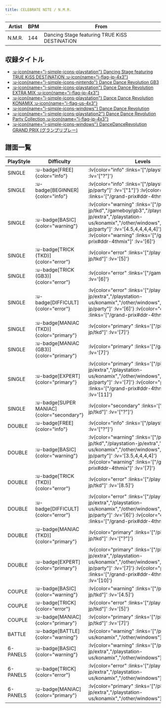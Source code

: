 ```yaml
---
title: CELEBRATE NITE / N.M.R.
---
```


|Artist|BPM|From|
|------|---|----|
|N.M.R.|144|Dancing Stage featuring TRUE KiSS DESTiNATiON|

## 収録タイトル

- [ :u-icon{name="i-simple-icons-playstation"} Dancing Stage featuring TRUE KiSS DESTiNATiON :u-icon{name="i-flag-jp-4x3"} ](/playstation-jp/tkd)
- [ :u-icon{name="i-simple-icons-nintendo"} Dance Dance Revolution GB3](/gameboy/gb3)
- [ :u-icon{name="i-simple-icons-playstation"} Dance Dance Revolution EXTRA MIX :u-icon{name="i-flag-jp-4x3"} ](/playstation-jp/extra)
- [ :u-icon{name="i-simple-icons-playstation"} Dance Dance Revolution KONAMIX :u-icon{name="i-flag-us-4x3"} ](/playstation-us/konamix)
- [ :u-icon{name="i-simple-icons-windows"} Dance Dance Revolution](/other/windows)
- [ :u-icon{name="i-simple-icons-playstation2"} Dance Dance Revolution Party Collection :u-icon{name="i-flag-jp-4x3"} ](/playstation2-jp/party)
- [ :u-icon{name="i-simple-icons-windows"} DanceDanceRevolution GRAND PRIX (グランプリプレー)](/grand-prix#ddr-4thmix)

## 譜面一覧

|PlayStyle|Difficulty|Levels|Notes|Movie|
|---------|----------|------|-----|-----|
|SINGLE| :u-badge[FREE]{color="info"} | :lv{color="info" :links='["/playstation-jp/tkd"]' :lv='["?"]'} |81/0||
|SINGLE| :u-badge[BEGINNER]{color="info"} | :lv{color="info" :links='["/playstation2-jp/party"]' :lv='["1"]'} :lv{color="info" :links='["/grand-prix#ddr-4thmix"]' :lv='[3]'} |92/0||
|SINGLE| :u-badge[BASIC]{color="warning"} | :lv{color="warning" :links='["/playstation-jp/tkd","/gameboy/gb3","/playstation-jp/extra","/playstation-us/konamix","/other/windows","/playstation2-jp/party"]' :lv='[4.5,4,4,4,4,4]'}  :lv{color="warning" :links='["/grand-prix#ddr-4thmix"]' :lv='[6]'} |171/0||
|SINGLE| :u-badge[TRICK (TKD)]{color="error"} | :lv{color="error" :links='["/playstation-jp/tkd"]' :lv='[5]'} |198/0||
|SINGLE| :u-badge[TRICK (GB3)]{color="error"} | :lv{color="error" :links='["/gameboy/gb3"]' :lv='[6]'} |156/0||
|SINGLE| :u-badge[DIFFICULT]{color="error"} | :lv{color="error" :links='["/playstation-jp/extra","/playstation-us/konamix","/other/windows","/playstation2-jp/party"]' :lv='[6]'}  :lv{color="error" :links='["/grand-prix#ddr-4thmix"]' :lv='[8]'} |198/0||
|SINGLE| :u-badge[MANIAC (TKD)]{color="primary"} | :lv{color="primary" :links='["/playstation-jp/tkd"]' :lv='[7]'} |233/0||
|SINGLE| :u-badge[MANIAC (GB3)]{color="primary"} | :lv{color="primary" :links='["/gameboy/gb3"]' :lv='[7]'} |242/0||
|SINGLE| :u-badge[EXPERT]{color="primary"} | :lv{color="primary" :links='["/playstation-jp/extra","/playstation-us/konamix","/other/windows","/playstation2-jp/party"]' :lv='[7]'}  :lv{color="primary" :links='["/grand-prix#ddr-4thmix"]' :lv='[11]'} |277/0||
|SINGLE| :u-badge[SUPER MANIAC]{color="secondary"} | :lv{color="secondary" :links='["/playstation-jp/tkd"]' :lv='["?"]'} |278/0||
|DOUBLE| :u-badge[FREE]{color="info"} | :lv{color="info" :links='["/playstation-jp/tkd"]' :lv='["?"]'} |76/0||
|DOUBLE| :u-badge[BASIC]{color="warning"} | :lv{color="warning" :links='["/playstation-jp/tkd","/playstation-jp/extra","/playstation-us/konamix","/other/windows","/playstation2-jp/party"]' :lv='[3.5,4,4,4,4]'}  :lv{color="warning" :links='["/grand-prix#ddr-4thmix"]' :lv='[7]'} |178/0||
|DOUBLE| :u-badge[TRICK (TKD)]{color="error"} | :lv{color="error" :links='["/playstation-jp/tkd"]' :lv='[8.5]'} |189/0||
|DOUBLE| :u-badge[DIFFICULT]{color="error"} | :lv{color="error" :links='["/playstation-jp/extra","/playstation-us/konamix","/other/windows","/playstation2-jp/party"]' :lv='[6]'}  :lv{color="error" :links='["/grand-prix#ddr-4thmix"]' :lv='[8]'} |208/0||
|DOUBLE| :u-badge[MANIAC (TKD)]{color="primary"} | :lv{color="primary" :links='["/playstation-jp/tkd"]' :lv='["?"]'} |233/0||
|DOUBLE| :u-badge[EXPERT]{color="primary"} | :lv{color="primary" :links='["/playstation-jp/extra","/playstation-us/konamix","/other/windows","/playstation2-jp/party"]' :lv='[7]'}  :lv{color="primary" :links='["/grand-prix#ddr-4thmix"]' :lv='[10]'} |238/0||
|COUPLE| :u-badge[BASIC]{color="warning"} | :lv{color="warning" :links='["/playstation-jp/tkd"]' :lv='[4.5]'} |171/0||
|COUPLE| :u-badge[TRICK]{color="error"} | :lv{color="error" :links='["/playstation-jp/tkd"]' :lv='[5]'} |||
|COUPLE| :u-badge[MANIAC]{color="primary"} | :lv{color="primary" :links='["/playstation-jp/tkd"]' :lv='[7]'} |||
|BATTLE| :u-badge[BATTLE]{color="warning"} | :lv{color="warning" :links='["/playstation-us/konamix","/other/windows"]' :lv='[5]'} |||
|6-PANELS| :u-badge[BASIC]{color="warning"} | :lv{color="warning" :links='["/playstation-jp/extra","/playstation-us/konamix","/other/windows"]' :lv='[4,4,3]'} |172/0||
|6-PANELS| :u-badge[TRICK]{color="error"} | :lv{color="error" :links='["/playstation-jp/extra","/playstation-us/konamix","/other/windows"]' :lv='[6]'} |196/0||
|6-PANELS| :u-badge[MANIAC]{color="primary"} | :lv{color="primary" :links='["/playstation-jp/extra","/playstation-us/konamix","/other/windows"]' :lv='[8,8,7]'} |278/0||
